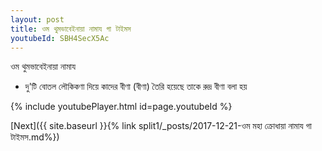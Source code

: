 ```yaml
---
layout: post
title: ওম থুমভাবেইনায়া নামায গা টাইমস
youtubeId: SBH4SecX5Ac
---
```

 
 
 ওম থুমভাবেইনায়া নামায  
 
 -  দু'টি বোতল লৌকিকণা দিয়ে কাদের বীণা (বীণা) তৈরি হয়েছে তাকে রুদ্র বীণা বলা হয় 
 
  
 
  
 
 
 
 
 
 


{% include youtubePlayer.html id=page.youtubeId %}
 
[Next]({{ site.baseurl }}{% link  split1/_posts/2017-12-21-ওম মহা ক্রোধায়া নামায গা টাইমস.md%})
 
